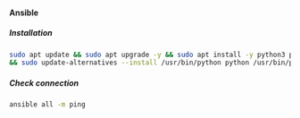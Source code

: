 #### Ansible

##### Installation
```bash
sudo apt update && sudo apt upgrade -y && sudo apt install -y python3 python3-pip git \
&& sudo update-alternatives --install /usr/bin/python python /usr/bin/python3 2 && pip3 install ansible
```

##### Check connection
```bash
ansible all -m ping
```
